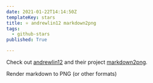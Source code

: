 ```yaml
---
date: 2021-01-22T14:14:50Z
templateKey: stars
title: ⭐ andrewlin12 markdown2png
tags:
  - github-stars
published: True

---
```


Check out [andrewlin12](https://github.com/andrewlin12) and their project [markdown2png](https://github.com/andrewlin12/markdown2png).

Render markdown to PNG (or other formats)
